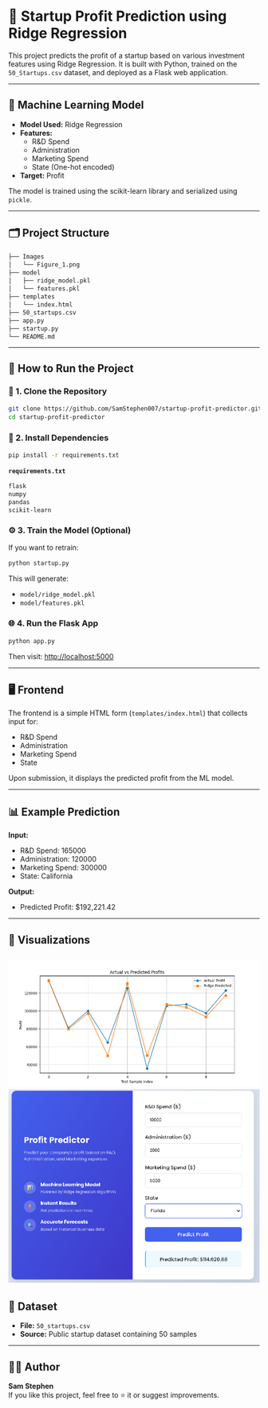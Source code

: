 
# 🚀 Startup Profit Prediction using Ridge Regression

This project predicts the profit of a startup based on various investment features using Ridge Regression. It is built with Python, trained on the `50_Startups.csv` dataset, and deployed as a Flask web application.

---

## 🧠 Machine Learning Model

- **Model Used:** Ridge Regression
- **Features:** 
  - R&D Spend
  - Administration
  - Marketing Spend
  - State (One-hot encoded)
- **Target:** Profit

The model is trained using the scikit-learn library and serialized using `pickle`.

---

## 🗂 Project Structure

```
├── Images
│   └── Figure_1.png
├── model
│   ├── ridge_model.pkl
│   └── features.pkl
├── templates
│   └── index.html
├── 50_startups.csv
├── app.py
├── startup.py
└── README.md
```

---

## 🚀 How to Run the Project

### 🔧 1. Clone the Repository

```bash
git clone https://github.com/SamStephen007/startup-profit-predictor.git
cd startup-profit-predictor
```

### 🐍 2. Install Dependencies

```bash
pip install -r requirements.txt
```

**`requirements.txt`**
```
flask
numpy
pandas
scikit-learn
```

### ⚙ 3. Train the Model (Optional)

If you want to retrain:

```bash
python startup.py
```

This will generate:
* `model/ridge_model.pkl`
* `model/features.pkl`

### 🌐 4. Run the Flask App

```bash
python app.py
```

Then visit: [http://localhost:5000](http://localhost:5000)

---

## 🖥 Frontend

The frontend is a simple HTML form (`templates/index.html`) that collects input for:

* R&D Spend
* Administration
* Marketing Spend
* State

Upon submission, it displays the predicted profit from the ML model.

---

## 📊 Example Prediction

**Input:**
- R&D Spend: 165000
- Administration: 120000
- Marketing Spend: 300000
- State: California

**Output:**
- Predicted Profit: $192,221.42

---

## 📸 Visualizations

![Data Analysis](Images/Figure_1.png)
![Data Analysis](Images/image.png)
---

## 📁 Dataset

* **File:** `50_startups.csv`
* **Source:** Public startup dataset containing 50 samples

---

## 🙋‍♂ Author

**Sam Stephen**  
If you like this project, feel free to ⭐ it or suggest improvements.
